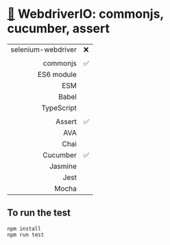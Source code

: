 # [:wolf:](https://github.com/xgirma/e2e_test_recipes/tree/master/configuration/webdriverio) WebdriverIO: commonjs, cucumber, assert

|   |  |
|---:|:---|
| selenium-webdriver | :x: |
|   |   |
| commonjs  | :white_check_mark: |
| ES6 module  |  |
| ESM  |  |
| Babel  |  |
| TypeScript  |  |
|   |   |
| Assert  | :white_check_mark: |
| AVA  |  |
| Chai  |  |
| Cucumber  | :white_check_mark: |
| Jasmine  |  | 
| Jest  |  | 
| Mocha  |  |

## To run the test

    npm install
    npm run test
